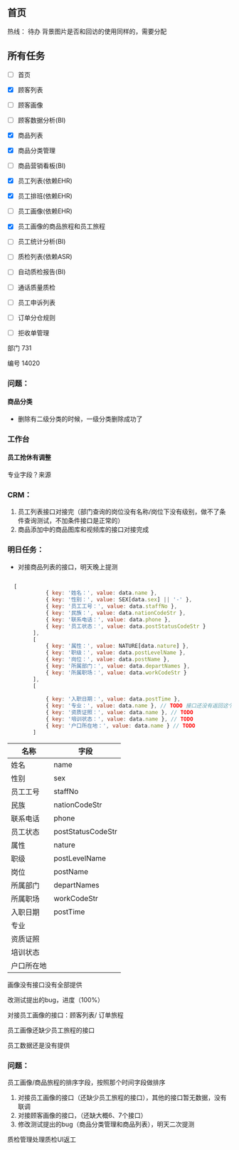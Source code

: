 ## 首页

热线： 待办 背景图片是否和回访的使用同样的，需要分配

## 所有任务

- [ ] 首页
- [x] 顾客列表
- [ ] 顾客画像
- [ ] 顾客数据分析(BI)
- [x] 商品列表
- [x] 商品分类管理
- [ ] 商品营销看板(BI)
- [x] 员工列表(依赖EHR)
- [x] 员工排班(依赖EHR)
- [ ] 员工画像(依赖EHR)
- [x] 员工画像的商品旅程和员工旅程
- [ ] 员工统计分析(BI)
- [ ] 质检列表(依赖ASR)
- [ ] 自动质检报告(BI)
- [ ] 通话质量质检
- [ ] 员工申诉列表
- [ ] 订单分仓规则
- [ ] 拒收单管理





部门 731

编号   14020

### 问题：

#### 商品分类

- 删除有二级分类的时候，一级分类删除成功了

### 工作台

#### 员工抢休有调整



专业字段？来源

### CRM：

1. 员工列表接口对接完（部门查询的岗位没有名称/岗位下没有级别，做不了条件查询测试，不加条件接口是正常的）
2. 商品添加中的商品图库和视频库的接口对接完成

### 明日任务：

- 对接商品列表的接口，明天晚上提测



```js

  [
            { key: '姓名：', value: data.name },
            { key: '性别：', value: SEX[data.sex] || '-' },
            { key: '员工工号：', value: data.staffNo },
            { key: '民族：', value: data.nationCodeStr },
            { key: '联系电话：', value: data.phone },
            { key: '员工状态：', value: data.postStatusCodeStr }
        ],
        [
            { key: '属性：', value: NATURE[data.nature] },
            { key: '职级：', value: data.postLevelName },
            { key: '岗位：', value: data.postName },
            { key: '所属部门：', value: data.departNames },
            { key: '所属职场：', value: data.workCodeStr }
        ],
        [
            
            { key: '入职日期：', value: data.postTime },
            { key: '专业：', value: data.name }, // TODO 接口还没有返回这个字段
            { key: '资质证照：', value: data.name }, // TODO
            { key: '培训状态：', value: data.name }, // TODO
            { key: '户口所在地：', value: data.name } // TODO
        ]
```

| 名称       | 字段              |
| ---------- | ----------------- |
| 姓名       | name              |
| 性别       | sex               |
| 员工工号   | staffNo           |
| 民族       | nationCodeStr     |
| 联系电话   | phone             |
| 员工状态   | postStatusCodeStr |
| 属性       | nature            |
| 职级       | postLevelName     |
| 岗位       | postName          |
| 所属部门   | departNames       |
| 所属职场   | workCodeStr       |
| 入职日期   | postTime          |
| 专业       |                   |
| 资质证照   |                   |
| 培训状态   |                   |
| 户口所在地 |                   |

画像没有接口没有全部提供

改测试提出的bug，进度（100%）

对接员工画像的接口：顾客列表/ 订单旅程

员工画像还缺少员工旅程的接口

员工数据还是没有提供

### 问题：

员工画像/商品旅程的排序字段，按照那个时间字段做排序



1. 对接员工画像的接口（还缺少员工旅程的接口），其他的接口暂无数据，没有联调
2. 对接顾客画像的接口，（还缺大概6、7个接口）
3. 修改测试提出的bug（商品分类管理和商品列表），明天二次提测



质检管理处理质检UI返工





